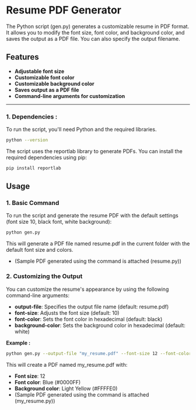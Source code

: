 # Resume PDF Generator

The Python script (gen.py) generates a customizable resume in PDF format. It allows you to modify the font size, font color, and background color, and saves the output as a PDF file. You can also specify the output filename.

## Features
- **Adjustable font size**
- **Customizable font color**
- **Customizable background color**
- **Saves output as a PDF file**
- **Command-line arguments for customization**

---

### 1. Dependencies : 
To run the script, you'll need Python and the required libraries.
```bash
python --version
```

The script uses the reportlab library to generate PDFs. You can install the required dependencies using pip: 
```bash
pip install reportlab
```

## Usage
### 1. Basic Command
To run the script and generate the resume PDF with the default settings (font size 10, black font, white background):
```bash
python gen.py
```
This will generate a PDF file named resume.pdf in the current folder with the default font size and colors.
- (Sample PDF generated using the command is attached (resume.py))

### 2. Customizing the Output
You can customize the resume's appearance by using the following command-line arguments:

- **output-file**: Specifies the output file name (default: resume.pdf)
- **font-size**: Adjusts the font size (default: 10)
- **font-color**: Sets the font color in hexadecimal (default: black)
- **background-color**: Sets the background color in hexadecimal (default: white)



**Example :**
```bash
python gen.py --output-file "my_resume.pdf" --font-size 12 --font-color "#0000FF" --background-color "#FFFFE0"
```
This will create a PDF named my_resume.pdf with:

- **Font size**: 12
- **Font color**: Blue (#0000FF)
- **Background color**: Light Yellow (#FFFFE0)
- (Sample PDF generated using the command is attached (my_resume.py))


